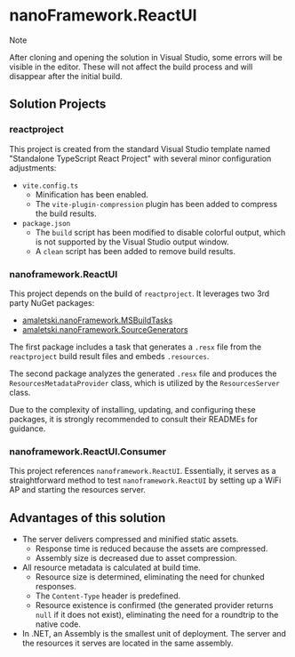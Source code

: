 # nanoFramework.ReactUI

> [!NOTE]
> After cloning and opening the solution in Visual Studio, some errors will be visible in the editor. These will not affect the build process and will disappear after the initial build.

## Solution Projects

### reactproject
This project is created from the standard Visual Studio template named "Standalone TypeScript React Project" with several minor configuration adjustments:
- `vite.config.ts`
  - Minification has been enabled.
  - The `vite-plugin-compression` plugin has been added to compress the build results.
- `package.json`
  - The `build` script has been modified to disable colorful output, which is not supported by the Visual Studio output window.
  - A `clean` script has been added to remove build results.

### nanoframework.ReactUI
This project depends on the build of `reactproject`. It leverages two 3rd party NuGet packages:
- [amaletski.nanoFramework.MSBuildTasks](https://github.com/AlexanderMaleckij/nanoFramework.MSBuildTasks)
- [amaletski.nanoFramework.SourceGenerators](https://github.com/AlexanderMaleckij/nanoFramework.SourceGenerators)

The first package includes a task that generates a `.resx` file from the `reactproject` build result files and embeds `.resources`.

The second package analyzes the generated `.resx` file and produces the `ResourcesMetadataProvider` class, which is utilized by the `ResourcesServer` class.

Due to the complexity of installing, updating, and configuring these packages, it is strongly recommended to consult their READMEs for guidance.

### nanoframework.ReactUI.Consumer
This project references `nanoframework.ReactUI`. Essentially, it serves as a straightforward method to test `nanoframework.ReactUI` by setting up a WiFi AP and starting the resources server.

## Advantages of this solution
- The server delivers compressed and minified static assets.
  - Response time is reduced because the assets are compressed.
  - Assembly size is decreased due to asset compression.
- All resource metadata is calculated at build time.
  - Resource size is determined, eliminating the need for chunked responses.
  - The `Content-Type` header is predefined.
  - Resource existence is confirmed (the generated provider returns `null` if it does not exist), eliminating the need for a roundtrip to the native code.
- In .NET, an Assembly is the smallest unit of deployment. The server and the resources it serves are located in the same assembly.